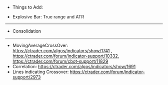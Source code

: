 * Things to Add:
- Explosive Bar: True range and ATR
---
- Consolidation
--- 
* MovingAverageCrossOver: https://ctrader.com/algos/indicators/show/1741 , https://ctrader.com/forum/indicator-support/10332, https://ctrader.com/forum/cbot-support/11829
* Correlation: https://ctrader.com/algos/indicators/show/1691
* Lines indicating Crossover: https://ctrader.com/forum/indicator-support/2973
